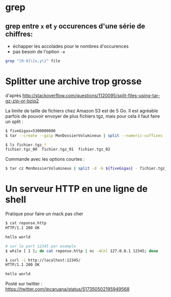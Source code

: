 # grep
## grep entre `x` et `y` occurences d'une série de chiffres:
* échapper les accolades pour le nombres d'occurences
* pas besoin de l'option `-e`

````bash
grep "[0-9]\{x,y\}" file
````

# Splitter une archive trop grosse
d'après http://stackoverflow.com/questions/1120095/split-files-using-tar-gz-zip-or-bzip2

La limite de taille de fichiers chez Amazon S3 est de 5 Go. Il est agréable parfois de pouvoir envoyer de plus fichiers tgz, mais pour cela il faut faire un split :

````bash
$ fiveGigas=5300000000
$ tar --create --gzip MonDossierVolumineux | split --numeric-suffixes --bytes ${fiveGigas} - fichier.tgz_

$ ls fichier.tgz_*
fichier.tgz_00  fichier.tgz_01  fichier.tgz_02
````

Commande avec les options courtes :

````bash
$ tar cz MonDossierVolumineux | split -d -b ${fiveGigas} - fichier.tgz_
````

# Un serveur HTTP en une ligne de shell
Pratique pour faire un mack pas cher

````bash
$ cat reponse.http
HTTP/1.1 200 OK

hello world

# sur le port 12345 par exemple
$ while [ 1 ]; do cat reponse.http | nc -4Cnl 127.0.0.1 12345; done

$ curl -i http://localhost:12345/
HTTP/1.1 200 OK

hello world
````

Posté sur twitter : https://twitter.com/jpcaruana/status/517350502195949568
